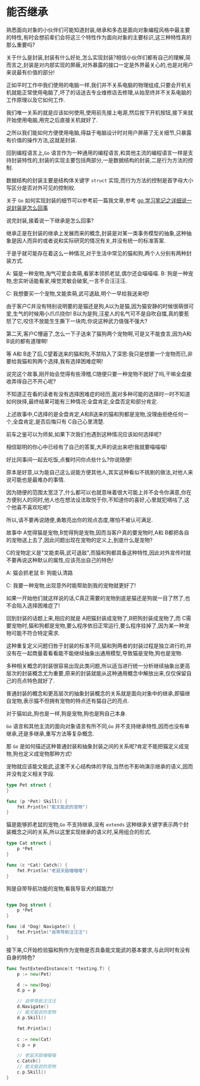 # 能否继承

熟悉面向对象的小伙伴们可能知道封装,继承和多态是面向对象编程风格中最主要的特性,有时会想前辈们会将这三个特性作为面向对象的主要标识,这三种特性真的那么重要吗?

关于什么是封装,封装有什么好处,怎么实现封装?相信小伙伴们都有自己的理解,简而言之,封装是对内部实现的屏蔽,对外暴露的接口一定是外界最关心的,也是对用户来说最有价值的部分!

正如平时工作中我们使用的电脑一样,我们并不关系电脑的物理组成,只要会开机关机就能正常使用电脑了,坏了的话送去专业维修店去修理,从始至终并不关系电脑的工作原理以及它如何工作.

我们唯一关系的就是应该如何使用,使用前先接上电源,然后按下开机按钮,接下来就开始使用电脑,用完之后直接关机就好了.

之所以我们能如何方便使用电脑,得益于电脑设计时对用户屏蔽了无关细节,只暴露有价值的操作方法,这就是封装.

回到编程语言上,`Go` 语言作为一种通用的编程语言,和其他主流的编程语言一样是支持封装特性的,封装的实现主要包括两部分,一是数据结构的封装,二是行为方法的控制.

数据结构的封装主要是结构体关键字 `struct` 实现,而行为方法的控制是首字母大小写区分是否对外可见的控制权.

关于 `Go` 如何实现封装的细节可以参考前一篇我文章,参考 [go 学习笔记之详细说一说封装是怎么回事](https://mp.weixin.qq.com/s/fXIKWsPqi6m2IEV--8lBsg)

说完封装,接着说一下继承是怎么回事?

继承正是在封装的继承上发展而来的概念,封装是对某一类事务模型的抽象,这种抽象是因人而异的或者说和实际研究的情况有关,并没有统一的标准答案.

于是乎就可能存在着这么一种情况,对于生活中常见的猫和狗,两个人分别有两种封装方式.

A: 猫是一种宠物,淘气可爱会卖萌,看家本领抓老鼠,偶尔还会喵喵喵.
B: 狗是一种宠物,忠实听话能看家,嗅觉灵敏会破案,一言不合汪汪汪.

C: 我想要买一个宠物,文能卖萌,武可退敌,明个一早给我送来吧!

由于客户C并没有特别说明要的是猫还是狗,A以为是猫,因为猫安静的时候很萌很可爱,生气的时候用小爪爪挠你!
B以为是狗,汪星人的名气可不是自吹自擂,真的要惹怒了它,咬住不放能生生撕下一块肉,你说这种武力值强不强大?

第二天,客户C懵逼了,怎么一下子送来了猫狗两个宠物啊,可是又不能食言,因为A和B说的都有道理啊!

等 A和 B走了后,C望着送来的猫和狗,不禁陷入了深思:我只是想要一个宠物而已,非要给我猫和狗两个选择,我有选择困难症啊!

说完这个故事,刚开始会觉得有些滑稽,C随便只要一种宠物不就好了吗,干嘛全盘接收弄得自己不开心呢?

不知道正在看的读者有没有选择困难症的经历,面对多种可能的选择时一时不知道如何抉择,最终结果可能有三种情况:全盘肯定,全盘否定和部分肯定.

上述故事中,C选择的是全盘肯定,A和B送来的猫和狗都是宠物,没理由拒绝任何一个,全盘肯定,是否后悔只有 C自己心里清楚.

前车之鉴可以为师矣,如果下次我们也遇到这种情况应该如何选择呢?

相信聪明的你心中已经有了自己的答案,大声的说出来吧!我就要喵喵喵!

好比同事间一起去吃饭,点餐时问你点些什么?你说随便!

原本是好意,以为能自己这么说能方便其他人,其实这种看似不挑剔的做法,对他人来说可能也是最难办的事情.

因为随便的范围太宽泛了,什么都可以也就意味着很大可能上并不会令你满意,你在方便别人的同时,他人也在想法设法取悦于你,不知道你的喜好,心里就犯嘀咕了,这个他喜不喜欢吃呢?

所以,请不要再说随便,勇敢亮出你的观点态度,哪怕不被认可满足.

故事中 A觉得猫是宠物,B觉得狗是宠物,因而当客户真的要宠物时,A和 B都把各自的宠物送上去了,因此问题出现在宠物的定义上,到底什么是宠物?

C的宠物定义是"文能卖萌,武可退敌",而猫和狗都具备这种特性,因此对外宣传时就不要再说这种默认的属性,应该亮出自己的特色!

A: 猫会抓老鼠
B: 狗能认清路

C: 我要一种宠物,出现意外时能帮助到我的宠物就更好了!

如果一开始他们就这样说的话,C真正需要的宠物到底是猫还是狗就一目了然了,也不会陷入选择困难症了!

回到封装的话题上来,相应的就是 A把猫封装成宠物了,B把狗封装成宠物了,而 C需要宠物时,猫和狗都是宠物,要么程序依旧正常运行,要么程序挂掉了,因为某一种宠物可能不符合特定需求.

这种重复定义问题归咎于封装的标准不同,猫和狗两者的封装过程是独立进行的,并没有在一起商量着看看能不能继续抽象出通用模型,导致猫是宠物,狗也是宠物.

多种相关概念的封装很容易出现此类问题,所以适当进行统一分析继续抽象出更高层次的封装概念尤为重要,原来的封装就能从这种通用概念中解放出来,仅仅保留自己的亮点特色就好了.

普通封装的概念和更高层次的抽象封装概念的关系就是面向对象中的继承,即猫继自宠物,表示猫不但拥有宠物的特点还有猫自己的亮点.

对于猫如此,狗也是一样,狗是宠物,狗也是狗自己本身.

`Go` 语言和其他主流的面向对象语言有所不同,`Go` 并不支持继承特性,因而也没有单继承,还是多继承,重写方法等复杂概念.

那 `Go` 是如何描述这种普通封装和抽象封装之间的关系呢?肯定不能把猫定义成宠物,狗也定义成宠物那种方式!

宠物就应该能文能武,这里不关心结构体的字段,当然也不影响演示继承的语义,因而并没有定义相关字段.

```go
type Pet struct {
}

func (p *Pet) Skill() {
    fmt.Println("能文能武的宠物")
}
```

猫是能够抓老鼠的宠物,`Go` 不支持继承,没有 `extends` 这种继承关键字表示两个封装概念之间的关系,所以这里实现继承的语义时,采用组合的形式.

```go
type Cat struct {
    p *Pet
}

func (c *Cat) Catch() {
    fmt.Println("老鼠天敌喵喵喵")
}
```

狗是自带导航功能的宠物,看我导盲犬的超能力!

```go

type Dog struct {
    p *Pet
}

func (d *Dog) Navigate() {
    fmt.Println("自带导航汪汪汪")
}
```

接下来,C开始检验猫和狗作为宠物是否具备能文能武的基本要求,与此同时有没有自身的特色?

```go
func TestExtendInstance(t *testing.T) {
    p := new(Pet)

    d := new(Dog)
    d.p = p

    // 自带导航汪汪汪
    d.Navigate()
    // 能文能武的宠物
    d.p.Skill()

    fmt.Println()

    c := new(Cat)
    c.p = p

    // 老鼠天敌喵喵喵
    c.Catch()
    // 能文能武的宠物
    c.p.Skill()
}
```

